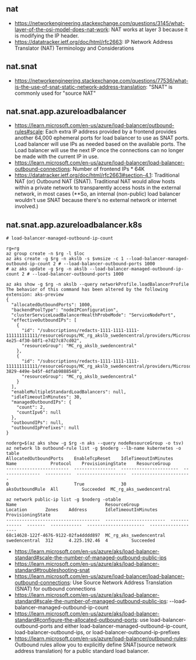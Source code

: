 ## nat

- https://networkengineering.stackexchange.com/questions/3145/what-layer-of-the-osi-model-does-nat-work: NAT works at layer 3 because it is modifying the IP header.
- https://datatracker.ietf.org/doc/html/rfc2663: IP Network Address Translator (NAT) Terminology and Considerations

## nat.snat

- https://networkengineering.stackexchange.com/questions/77536/what-is-the-use-of-snat-static-network-address-translation: "SNAT" is commonly used for "source NAT"


## nat.snat.app.azureloadbalancer

- https://learn.microsoft.com/en-us/azure/load-balancer/outbound-rules#scale: Each extra IP address provided by a frontend provides another 64,000 ephemeral ports for load balancer to use as SNAT ports. Load balancer will use IPs as needed based on the available ports. The Load balancer will use the next IP once the connections can no longer be made with the current IP in use.
- https://learn.microsoft.com/en-us/azure/load-balancer/load-balancer-outbound-connections: Number of frontend IPs * 64K
- https://datatracker.ietf.org/doc/html/rfc2663#section-4.1: Traditional NAT (or) Outbound NAT (SNAT). Traditional NAT would allow hosts within a private network to transparently access hosts in the external network, in most cases (**So, an internal (non-public) load balancer wouldn't use SNAT because there's no external network or internet involved.)

## nat.snat.app.azureloadbalancer.k8s

```
# load-balancer-managed-outbound-ip-count

rg=rg
az group create -n $rg -l $loc
az aks create -g $rg -n akslb -s $vmsize -c 1 --load-balancer-managed-outbound-ip-count 2 # --load-balancer-outbound-ports 1000
# az aks update -g $rg -n akslb --load-balancer-managed-outbound-ip-count 2 # --load-balancer-outbound-ports 1000

az aks show -g $rg -n akslb --query networkProfile.loadBalancerProfile
The behavior of this command has been altered by the following extension: aks-preview
{
  "allocatedOutboundPorts": 1000,
  "backendPoolType": "nodeIPConfiguration",
  "clusterServiceLoadBalancerHealthProbeMode": "ServiceNodePort",
  "effectiveOutboundIPs": [
    {
      "id": "/subscriptions/redacts-1111-1111-1111-111111111111/resourceGroups/MC_rg_akslb_swedencentral/providers/Microsoft.Network/publicIPAddresses/5ba3fda8-4e25-4f30-b8f1-e7d27c87cd02",
      "resourceGroup": "MC_rg_akslb_swedencentral"
    },
    {
      "id": "/subscriptions/redacts-1111-1111-1111-111111111111/resourceGroups/MC_rg_akslb_swedencentral/providers/Microsoft.Network/publicIPAddresses/3380a3bc-3829-449e-b45f-4dfab9888548",
      "resourceGroup": "MC_rg_akslb_swedencentral"
    }
  ],
  "enableMultipleStandardLoadBalancers": null,
  "idleTimeoutInMinutes": 30,
  "managedOutboundIPs": {
    "count": 2,
    "countIpv6": null
  },
  "outboundIPs": null,
  "outboundIpPrefixes": null
}

noderg=$(az aks show -g $rg -n aks --query nodeResourceGroup -o tsv)  
az network lb outbound-rule list -g $noderg --lb-name kubernetes -o table
AllocatedOutboundPorts    EnableTcpReset    IdleTimeoutInMinutes    Name             Protocol    ProvisioningState    ResourceGroup
------------------------  ----------------  ----------------------  ---------------  ----------  -------------------  -----------------------
0                         True              30                      aksOutboundRule  All         Succeeded  MC_rg_aks_swedencentral

az network public-ip list -g $noderg -otable
Name                                  ResourceGroup            Location       Zones    Address       IdleTimeoutInMinutes    ProvisioningState
------------------------------------  -----------------------  -------------  -------  ------------  ----------------------  -------------------
68c14628-122f-4676-9122-02fa4dddd897  MC_rg_aks_swedencentral  swedencentral  312      4.225.192.46  4         Succeeded
```

- https://learn.microsoft.com/en-us/azure/aks/load-balancer-standard#scale-the-number-of-managed-outbound-public-ips
- https://learn.microsoft.com/en-us/azure/aks/load-balancer-standard#troubleshooting-snat
- https://learn.microsoft.com/en-us/azure/load-balancer/load-balancer-outbound-connections: Use Source Network Address Translation (SNAT) for outbound connections
- https://learn.microsoft.com/en-us/azure/aks/load-balancer-standard#scale-the-number-of-managed-outbound-public-ips: --load-balancer-managed-outbound-ip-count
- https://learn.microsoft.com/en-us/azure/aks/load-balancer-standard#configure-the-allocated-outbound-ports:  use load-balancer-outbound-ports and either load-balancer-managed-outbound-ip-count, load-balancer-outbound-ips, or load-balancer-outbound-ip-prefixes
- https://learn.microsoft.com/en-us/azure/load-balancer/outbound-rules: Outbound rules allow you to explicitly define SNAT(source network address translation) for a public standard load balancer.
